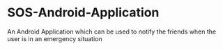 # SOS-Android-Application
An Android Application which can be used to notify the friends when the user is in an emergency situation

